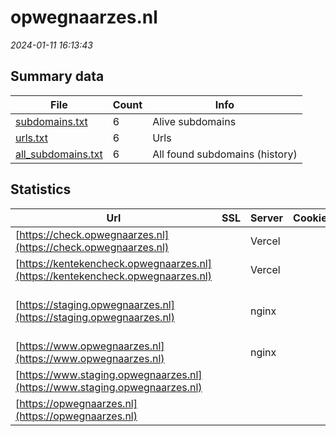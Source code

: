 # opwegnaarzes.nl
*2024-01-11 16:13:43*
## Summary data


| File       | Count | Info |
|------------|-------|------|
|[subdomains.txt](/data/opwegnaarzes.nl/subdomains.txt)|6|Alive subdomains|
|[urls.txt](/data/opwegnaarzes.nl/urls.txt)|6|Urls|
|[all_subdomains.txt](/data/opwegnaarzes.nl/all_subdomains.txt)|6|All found subdomains (history)|


## Statistics


| Url | SSL | Server | Cookie | HSTS | CSP | XFO | XXP | RP | Tech |Title |
|------------|-------|------|------|------|------|------|------|------|------|------|
|[https://check.opwegnaarzes.nl](https://check.opwegnaarzes.nl)| |Vercel| |:white_check_mark: | | | | :white_check_mark: |HSTS Vercel||
|[https://kentekencheck.opwegnaarzes.nl](https://kentekencheck.opwegnaarzes.nl)| |Vercel| |:white_check_mark: | | | | :white_check_mark: |HSTS Vercel||
|[https://staging.opwegnaarzes.nl](https://staging.opwegnaarzes.nl)| |nginx| | | | :white_check_mark: | | :white_check_mark: |Concrete CMS Nginx PHP|Home :: Op weg n...|
|[https://www.opwegnaarzes.nl](https://www.opwegnaarzes.nl)| |nginx| |:white_check_mark: | | :white_check_mark: | | :white_check_mark: |HSTS Nginx|Redirecting to h...|
|[https://www.staging.opwegnaarzes.nl](https://www.staging.opwegnaarzes.nl)| || | | | | | :white_check_mark: |||
|[https://opwegnaarzes.nl](https://opwegnaarzes.nl)| || |:white_check_mark: | | :white_check_mark: | | :white_check_mark: |HSTS||